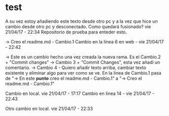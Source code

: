 # test
A su vez estoy añadiendo este texto desde otro pc y a la vez que hice un cambio desde otro pc y desconectado. Como quedará fusionado? vie 21/04/17 - 22:34
Repositorio de prueba para enteder esto.

-> Creo el readme.md - Cambio.1
Cambio en la linea 6 en web - vie 21/04/17 - 22:42

-> Este es un cambio hecho una vez creada la nueva rama. Es el Cambio.2 + "Commit changes"
-> Cambio 3 + "Commit Changes", esta vez añadí un comentario.
-> Cambio 4 - Quiero añadir texto arriba, cambiar texto existente y eliminar algo para ver como se ve.
En la linea de Cambio.1 pasa de "-> En este <b>punto</b> creo el readme.md - Cambio.1" a "-> Creo el readme.md - Cambio.1"

Cambio en local.
vie 21/04/17 - 17:17
Cambio en linea 14 - vie 21/04/17 - 22:43

Otro cambio en local. vie 21/04/17 - 22:33
